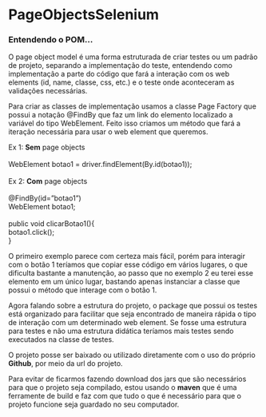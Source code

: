 # PageObjectsSelenium

<h3>Entendendo o POM...</h3>

<p>O page object model é uma forma estruturada de criar testes ou um padrão de projeto, separando a implementação do teste, entendendo como implementação a parte do código que fará a interação com os web elements (id, name, classe, css, etc.) e o teste onde aconteceram as validações necessárias.</p>

<p>Para criar as classes de implementação usamos a classe Page Factory que possui a notação @FindBy que faz um link do elemento localizado a variável do tipo WebElement. Feito isso criamos um método que fará a iteração necessária para usar o web element que queremos.</p>

<p>
Ex 1: <b>Sem</b> page objects
<br/><br/>
WebElement botao1 = driver.findElement(By.id(botao1));
<br/><br/>
Ex 2: <b>Com</b> page objects
<br/><br/>
@FindBy(id=”botao1”)
<br/>
WebElement botao1;
<br/><br/>
public void clicarBotao1(){
<br/>
botao1.click();
<br/>
}
</p>

<p>
O primeiro exemplo parece com certeza mais fácil, porém para interagir com o botão 1 teríamos que copiar esse código em vários lugares, o que dificulta bastante a manutenção, ao passo que no exemplo 2 eu terei esse elemento em um único lugar, bastando apenas instanciar a classe que possui o método que interage com o botão 1.
</p>

<p>
Agora falando sobre a estrutura do projeto, o package que possui os testes está organizado para facilitar que seja encontrado de maneira rápida o tipo de interação com um determinado web element. Se fosse uma estrutura para testes e não uma estrutura didática teríamos mais testes sendo executados na classe de testes.
</p>

<p>
O projeto posse ser baixado ou utilizado diretamente com o uso do próprio <b>Github</b>, por meio da url do projeto.
</p>

<p>
Para evitar de ficarmos fazendo download dos jars que são necessários para que o projeto seja compilado, estou usando o <b>maven</b> que é uma ferramente de build e faz com que tudo o que é necessário para que o projeto funcione seja guardado no seu computador.
</p>
